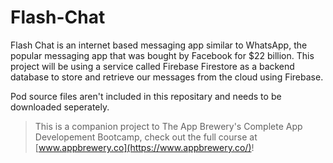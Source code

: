 
# Flash-Chat

Flash Chat is an internet based messaging app similar to WhatsApp, the popular messaging app that was bought by Facebook for $22 billion. This project will be using a service called Firebase Firestore as a backend database to store and retrieve our messages from the cloud using Firebase.

Pod source files aren't included in this repositary and needs to be downloaded seperately.

>This is a companion project to The App Brewery's Complete App Developement Bootcamp, check out the full course at [www.appbrewery.co](https://www.appbrewery.co/)!
